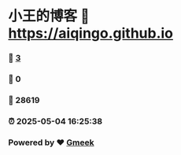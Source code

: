 # 小王的博客 :link: https://aiqingo.github.io 
### :page_facing_up: [3](https://aiqingo.github.io/tag.html) 
### :speech_balloon: 0 
### :hibiscus: 28619 
### :alarm_clock: 2025-05-04 16:25:38 
### Powered by :heart: [Gmeek](https://github.com/Meekdai/Gmeek)
